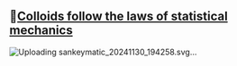 ## 🔰[Colloids follow the laws of statistical mechanics](https://viadean.notion.site/Colloids-follow-the-laws-of-statistical-mechanics-13b1ae7b9a3280a6af41c3b2ffecfda5?pvs=4)
![Uploading sankeymatic_20241130_194258.svg…]()
